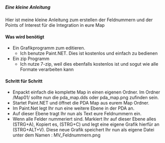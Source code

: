##### Eine kleine Anleitung

Hier ist meine kleine Anleitung zum erstellen der Feldnummern und der Points of Interest für die Integration in eure Map


#### Was wird benötigt
- Ein Grafikprogramm zum editieren. 
  - Ich benutze Paint.NET. Dies ist kostenlos und einfach zu bedienen  
- Ein zip Programm  
  - Ich nutze 7-zip, weil dies ebenfalls kostenlos ist und sogut wie alle Formate verarbeiten kann

#### Schritt für Schritt
+ Enpackt einfach die komplette Map in einen eigenen Ordner. Im Ordner /Map01/ sollte nun die pda_map.dds oder pda_map.png zufinden sein.
+ Startet Paint.NET und öffnet die PDA Map aus eurem Map Ordner.
+ Im Paint.Net legt Ihr nun eine weitere Ebene in der PDA an.
+ Auf dieser Ebene tragt Ihr nun als Text eure Feldnummern ein.
+ Wenn alle Felder nummeriert sind. Markiert Ihr auf dieser Ebene alles (STRG+A), Kopiert es, (STRG+C) und legt eine eigene Grafik hierfür an (STRG+ALT+V). Diese neue Grafik speichert Ihr nun als eigene Datei unter dem Namen : MV_Feldnummern.png
